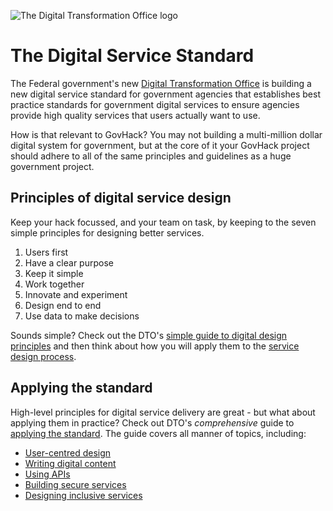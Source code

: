 ![The Digital Transformation Office logo](../imgs/dto.png)

# The Digital Service Standard

The Federal government's new [Digital Transformation Office](https://www.dto.gov.au/) is building a new digital service standard for government agencies that establishes best practice standards for government digital services to ensure agencies provide high quality services that users actually want to use.

How is that relevant to GovHack? You may not building a multi-million dollar digital system for government, but at the core of it your GovHack project should adhere to all of the same principles and guidelines as a huge government project.

## Principles of digital service design

Keep your hack focussed, and your team on task, by keeping to the seven simple principles for designing better services.

1. Users first
2. Have a clear purpose
3. Keep it simple
4. Work together
5. Innovate and experiment
6. Design end to end
7. Use data to make decisions

Sounds simple? Check out the DTO's [simple guide to digital design principles](https://www.dto.gov.au/standard/principles-digital-service-design) and then think about how you will apply them to the [service design process](https://www.dto.gov.au/standard/principles-digital-service-design/service-design-process).

## Applying the standard

High-level principles for digital service delivery are great - but what about applying them in practice? Check out DTO's *comprehensive* guide to [applying the standard](https://www.dto.gov.au/standard/how-apply-standard). The guide covers all manner of topics, including:

* [User-centred design](https://www.dto.gov.au/standard/how-apply-standard/user-centred-design)
* [Writing digital content](https://www.dto.gov.au/standard/how-apply-standard/writing-digital-content)
* [Using APIs](https://www.dto.gov.au/standard/how-apply-standard/using-apis)
* [Building secure services](https://www.dto.gov.au/standard/how-apply-standard/building-secure-services)
* [Designing inclusive services](https://www.dto.gov.au/standard/how-apply-standard/designing-inclusive-services)
